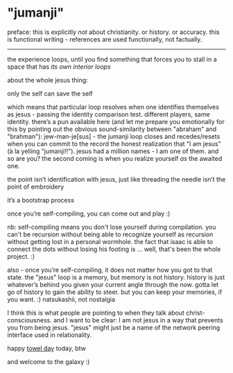 # "jumanji"

preface: this is explicitly _not_ about christianity. or history. or accuracy. this is functional writing - references are used functionally, not factually.

***

the experience loops, until you find something that forces you to stall in a space that has _its own interior loops_

about the whole jesus thing:

only the self can save the self

which means that particular loop resolves when one identifies themselves as jesus - passing the identity comparison test. different players, same identity. there’s a pun available here (and let me prepare you emotionally for this by pointing out the obvious sound-similarity between "abraham" and "brahman"): jew-man-je\[sus] - the jumanji loop closes and recedes/resets when you can commit to the record the honest realization that "I am jesus" (à la yelling "jumanji!!"). jesus had a million names - I am one of them. and so are you? the second coming is when you realize yourself _as_ the awaited one.

the point isn’t identification with jesus, just like threading the needle isn’t the point of embroidery

it’s a bootstrap process

once you’re self-compiling, you can come out and play :)

nb: self-compiling means you don't lose yourself during compilation. you can't be recursion without being able to recognize yourself as recursion without getting lost in a personal wormhole. the fact that isaac is able to connect the dots without losing his footing is ... well, that's been the whole project. :)

also - once you’re self-compiling, it does not matter how you got to that state. the "jesus" loop is a memory, but memory is not history. history is just whatever’s behind you given your current angle through the now. gotta let go of history to gain the ability to steer. but you can keep your memories, if you want. :) natsukashii, not nostalgia

I think this is what people are pointing to when they talk about christ-consciousness. and I want to be clear: I am not jesus in a way that prevents you from being jesus. "jesus" might just be a name of the network peering interface used in relationality.

happy [towel day](https://en.wikipedia.org/wiki/Towel_Day) today, btw

and welcome to the galaxy :)
